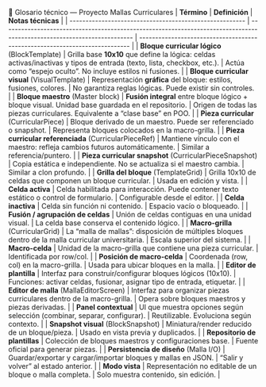 📘 Glosario técnico — Proyecto Mallas Curriculares
| **Término**                                             | **Definición**                                                                                                          | **Notas técnicas**                                                          |
| ------------------------------------------------------- | ----------------------------------------------------------------------------------------------------------------------- | --------------------------------------------------------------------------- |
| **Bloque curricular lógico** (BlockTemplate)            | Grilla base **10x10** que define la lógica: celdas activas/inactivas y tipos de entrada (texto, lista, checkbox, etc.). | Actúa como “espejo oculto”. No incluye estilos ni fusiones.                 |
| **Bloque curricular visual** (VisualTemplate)           | Representación **gráfica** del bloque: estilos, fusiones, colores.                                                      | No garantiza reglas lógicas. Puede existir sin controles.                   |
| **Bloque maestro** (Master block)                       | **Fusión integral** entre bloque lógico + bloque visual. Unidad base guardada en el repositorio.                        | Origen de todas las piezas curriculares. Equivalente a “clase base” en POO. |
| **Pieza curricular** (CurricularPiece)                  | Bloque derivado de un maestro. Puede ser referenciado o snapshot.                                                       | Representa bloques colocados en la macro-grilla.                            |
| **Pieza curricular referenciada** (CurricularPieceRef)  | Mantiene vínculo con el maestro: refleja cambios futuros automáticamente.                                               | Similar a referencia/puntero.                                               |
| **Pieza curricular snapshot** (CurricularPieceSnapshot) | Copia estática e independiente. No se actualiza si el maestro cambia.                                                   | Similar a clon profundo.                                                    |
| **Grilla del bloque** (TemplateGrid)                    | Grilla 10x10 de celdas que componen un bloque curricular.                                                               | Usada en edición y vista.                                                   |
| **Celda activa**                                        | Celda habilitada para interacción. Puede contener texto estático o control de formulario.                               | Configurable desde el editor.                                               |
| **Celda inactiva**                                      | Celda sin función ni contenido.                                                                                         | Espacio vacío o bloqueado.                                                  |
| **Fusión / agrupación de celdas**                       | Unión de celdas contiguas en una unidad visual.                                                                         | La celda base conserva el contenido lógico.                                 |
| **Macro-grilla** (CurricularGrid)                       | La “malla de mallas”: disposición de múltiples bloques dentro de la malla curricular universitaria.                     | Escala superior del sistema.                                                |
| **Macro-celda**                                         | Unidad de la macro-grilla que contiene una pieza curricular.                                                            | Identificada por row/col.                                                   |
| **Posición de macro-celda**                             | Coordenada (row, col) en la macro-grilla.                                                                               | Usada para ubicar bloques en la malla.                                      |
| **Editor de plantilla**                                 | Interfaz para construir/configurar bloques lógicos (10x10).                                                             | Funciones: activar celdas, fusionar, asignar tipo de entrada, etiquetar.    |
| **Editor de malla** (MallaEditorScreen)                 | Interfaz para organizar piezas curriculares dentro de la macro-grilla.                                                  | Opera sobre bloques maestros y piezas derivadas.                            |
| **Panel contextual**                                    | UI que muestra opciones según selección (combinar, separar, configurar).                                                | Reutilizable. Evoluciona según contexto.                                    |
| **Snapshot visual** (BlockSnapshot)                     | Miniatura/render reducido de un bloque/pieza.                                                                           | Usado en vista previa y duplicados.                                         |
| **Repositorio de plantillas**                           | Colección de bloques maestros y configuraciones base.                                                                   | Fuente oficial para generar piezas.                                         |
| **Persistencia de diseño** (Malla I/O)                  | Guardar/exportar y cargar/importar bloques y mallas en JSON.                                                            | “Salir y volver” al estado anterior.                                        |
| **Modo vista**                                          | Representación no editable de un bloque o malla completa.                                                               | Solo muestra contenido, sin edición.                                        |
